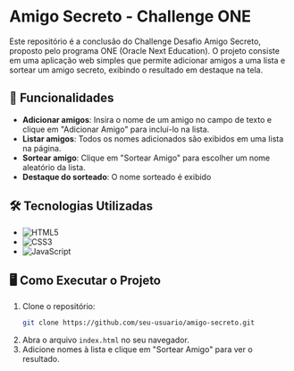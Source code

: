 # Amigo Secreto - Challenge ONE
Este repositório é a conclusão do Challenge Desafio Amigo Secreto, proposto pelo programa ONE (Oracle Next Education). O projeto consiste em uma aplicação web simples que permite adicionar amigos a uma lista e sortear um amigo secreto, exibindo o resultado em destaque na tela.

## 🚀 Funcionalidades

- **Adicionar amigos**: Insira o nome de um amigo no campo de texto e clique em "Adicionar Amigo" para incluí-lo na lista.
- **Listar amigos**: Todos os nomes adicionados são exibidos em uma lista na página.
- **Sortear amigo**: Clique em "Sortear Amigo" para escolher um nome aleatório da lista.
- **Destaque do sorteado**: O nome sorteado é exibido 

## 🛠️ Tecnologias Utilizadas

- ![HTML5](https://img.shields.io/badge/HTML5-E34F26?style=for-the-badge&logo=html5&logoColor=white)
- ![CSS3](https://img.shields.io/badge/CSS3-1572B6?style=for-the-badge&logo=css3&logoColor=white)
- ![JavaScript](https://img.shields.io/badge/JavaScript-F7DF1E?style=for-the-badge&logo=javascript&logoColor=black)


## 🖥️ Como Executar o Projeto

1. Clone o repositório:
   ```bash
   git clone https://github.com/seu-usuario/amigo-secreto.git
2. Abra o arquivo `index.html` no seu navegador.
3. Adicione nomes à lista e clique em "Sortear Amigo" para ver o resultado.
